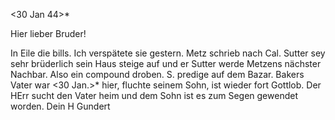  <30 Jan 44>*

Hier lieber Bruder!

In Eile die bills. Ich verspätete sie gestern. Metz schrieb nach Cal. Sutter sey sehr brüderlich sein Haus steige auf und er Sutter werde Metzens nächster Nachbar. Also ein compound droben. S. predige auf dem Bazar. Bakers Vater war <30 Jan.>* hier, fluchte seinem Sohn, ist wieder fort Gottlob. Der HErr sucht den Vater heim und dem Sohn ist es zum Segen gewendet worden.
 Dein H Gundert

